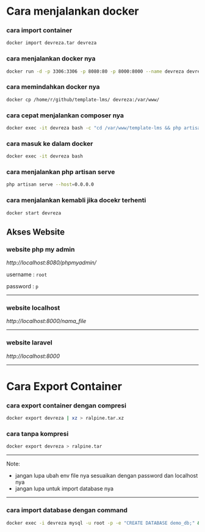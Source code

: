 # Cara menjalankan docker

### cara import container 
```bash
docker import devreza.tar devreza
```

### cara menjalankan docker nya
```bash
docker run -d -p 3306:3306 -p 8080:80 -p 8000:8000 --name devreza devreza /bin/bash -c "service apache2 restart && service mysql restart && tail -f /dev/null"
```

### cara memindahkan docker nya
```bash
docker cp /home/r/github/template-lms/ devreza:/var/www/
```

### cara cepat menjalankan composer nya
```bash
docker exec -it devreza bash -c "cd /var/www/template-lms && php artisan serve --host=0.0.0.0"
```

### cara masuk ke dalam docker
```bash
docker exec -it devreza bash
```

### cara menjalankan php artisan serve
```bash
php artisan serve --host=0.0.0.0
```

### cara menjalankan kemabli jika docekr terhenti
```bash
docker start devreza
```


## Akses Website 


### website php my admin
*http://localhost:8080/phpmyadmin/*

username : `root`

password : `p`

---

### website localhost
*http://localhost:8000/nama_file*

---

### website laravel
*http://localhost:8000*


---

# Cara Export Container

### cara export container dengan compresi
```bash
docker export devreza | xz > ralpine.tar.xz
```

### cara tanpa kompresi
```bash
docker export devreza > ralpine.tar
```

---
Note:
- jangan lupa ubah env file nya sesuaikan dengan password dan localhost nya
- jangan lupa untuk import database nya 

---

### cara import database dengan command 
```bash
docker exec -i devreza mysql -u root -p -e "CREATE DATABASE demo_db;" && docker exec -i devreza mysql -u root -p demo_db < /home/r/github/template-lms/demo_db.sql
```
